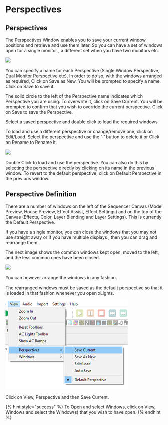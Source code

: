 # Perspectives

## Perspectives

The Perspectives Window enables you to save your current window positions and retrieve and use them later.  So you can have a set of windows open for a single monitor , a different set when you have two monitors etc.

![](https://lh4.googleusercontent.com/7CFgFAtw9GhyTflLKZ7KVs0rK-ZJyEAoANL3qnZ6VNxTbU-hP258u6Nw-wkcag8xoqQbe_01t58CN6ysj8AoXooU6VKySiEW9MtbnZPhST-Jz4rEyTtQjatGy45X6OH_TBbg_MKQ)

You can specify a name for each Perspective \(Single Window Perspective, Dual Monitor Perspective etc\). In order to do so, with the windows arranged as required, Click on Save as New.  You will be prompted to specify a name. Click on Save to save it.

The solid circle to the left of the Perspective name indicates which Perspective you are using.  To overwrite it, click on Save Current. You will be prompted to confirm that you wish to override the current perspective.   Click on Save to save the Perspective.

Select a saved perspective and double click to load the required windows.

To load and use a different perspective or change/remove one, click on Edit/Load.  Select the perspective and use the ‘-’ button to delete it or Click on Rename to Rename it.

![](https://lh6.googleusercontent.com/gCPSzrJOxQ08ift22zn6knxyGhzOLODQjAxg1Zf_xVL5Aj_URe-JPUunVvIOhcVoExUpSimKMLRVKhl_FNNpUTTEpHB76TA-xUGUN23KSI71oPCCrKy00Lp3cQvHFDidbhAVeQ4-)

Double Click to load and use the perspective. You can also do this by selecting the perspective directly by clicking on its name in the previous window.  To revert to the default perspective, click on Default Perspective in the previous window.

## Perspective Definition

There are a number of windows on the left of the Sequencer Canvas \(Model Preview, House Preview, Effect Assist, Effect Settings\) and on the top of the Canvas \(Effects, Color, Layer Blending and Layer Settings\). This is currently the Default Perspective.

If you have a single monitor, you can close the windows that you may not use straight away or if you have multiple displays , then you can drag and rearrange them.

The next image shows the common windows kept open, moved to the left, and the less common ones have been closed.

![](https://lh4.googleusercontent.com/-CXsZWbnSPEDLSmASV1Gu6m-SRGyIq9bl66NZLQo2uUYtE7wByWh6A42IYEJlqT-GImkwGiRNarzS-MnwOYB3Vqiigo86YeVE3svD4UkCBFOtWTK9qwI4SGCYvFmG4ZcUamnGS6v)

You can however arrange the windows in any fashion.

The rearranged windows must be saved as the default perspective so that it is loaded in that fashion whenever you open xLights.

![Save Current Perspective](../../../.gitbook/assets/image%20%2821%29.png)

Click on View, Perspective and then Save Current.

{% hint style="success" %}
To Open and select Windows, click on View, Windows and select the Window\(s\) that you wish to have open.
{% endhint %}

